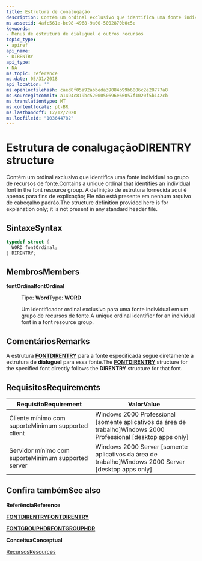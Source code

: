 ```yaml
---
title: Estrutura de conalugação
description: Contém um ordinal exclusivo que identifica uma fonte individual no grupo de recursos de fonte. A definição de estrutura fornecida aqui é apenas para fins de explicação; Ele não está presente em nenhum arquivo de cabeçalho padrão.
ms.assetid: 4afc561e-bc98-4968-9a00-5002870b0c5e
keywords:
- Menus de estrutura de dialuguel e outros recursos
topic_type:
- apiref
api_name:
- DIRENTRY
api_type:
- NA
ms.topic: reference
ms.date: 05/31/2018
api_location: ''
ms.openlocfilehash: caed8f05a92abbeda39084b99b6806c2e28777a8
ms.sourcegitcommit: a1494c819bc5200050696e66057f1020f5b142cb
ms.translationtype: MT
ms.contentlocale: pt-BR
ms.lasthandoff: 12/12/2020
ms.locfileid: "103644782"
---
```

# <a name="direntry-structure"></a><span data-ttu-id="1bd4c-105">Estrutura de conalugação</span><span class="sxs-lookup"><span data-stu-id="1bd4c-105">DIRENTRY structure</span></span>

<span data-ttu-id="1bd4c-106">Contém um ordinal exclusivo que identifica uma fonte individual no grupo de recursos de fonte.</span><span class="sxs-lookup"><span data-stu-id="1bd4c-106">Contains a unique ordinal that identifies an individual font in the font resource group.</span></span> <span data-ttu-id="1bd4c-107">A definição de estrutura fornecida aqui é apenas para fins de explicação; Ele não está presente em nenhum arquivo de cabeçalho padrão.</span><span class="sxs-lookup"><span data-stu-id="1bd4c-107">The structure definition provided here is for explanation only; it is not present in any standard header file.</span></span>

## <a name="syntax"></a><span data-ttu-id="1bd4c-108">Sintaxe</span><span class="sxs-lookup"><span data-stu-id="1bd4c-108">Syntax</span></span>


```C++
typedef struct {
  WORD fontOrdinal;
} DIRENTRY;
```



## <a name="members"></a><span data-ttu-id="1bd4c-109">Membros</span><span class="sxs-lookup"><span data-stu-id="1bd4c-109">Members</span></span>

<dl> <dt>

<span data-ttu-id="1bd4c-110">**fontOrdinal**</span><span class="sxs-lookup"><span data-stu-id="1bd4c-110">**fontOrdinal**</span></span>
</dt> <dd>

<span data-ttu-id="1bd4c-111">Tipo: **Word**</span><span class="sxs-lookup"><span data-stu-id="1bd4c-111">Type: **WORD**</span></span>

</dd> <dd>

<span data-ttu-id="1bd4c-112">Um identificador ordinal exclusivo para uma fonte individual em um grupo de recursos de fonte.</span><span class="sxs-lookup"><span data-stu-id="1bd4c-112">A unique ordinal identifier for an individual font in a font resource group.</span></span>

</dd> </dl>

## <a name="remarks"></a><span data-ttu-id="1bd4c-113">Comentários</span><span class="sxs-lookup"><span data-stu-id="1bd4c-113">Remarks</span></span>

<span data-ttu-id="1bd4c-114">A estrutura [**FONTDIRENTRY**](fontdirentry.md) para a fonte especificada segue diretamente a estrutura de **dialuguel** para essa fonte.</span><span class="sxs-lookup"><span data-stu-id="1bd4c-114">The [**FONTDIRENTRY**](fontdirentry.md) structure for the specified font directly follows the **DIRENTRY** structure for that font.</span></span>

## <a name="requirements"></a><span data-ttu-id="1bd4c-115">Requisitos</span><span class="sxs-lookup"><span data-stu-id="1bd4c-115">Requirements</span></span>



| <span data-ttu-id="1bd4c-116">Requisito</span><span class="sxs-lookup"><span data-stu-id="1bd4c-116">Requirement</span></span> | <span data-ttu-id="1bd4c-117">Valor</span><span class="sxs-lookup"><span data-stu-id="1bd4c-117">Value</span></span> |
|-------------------------------------|------------------------------------------------------------|
| <span data-ttu-id="1bd4c-118">Cliente mínimo com suporte</span><span class="sxs-lookup"><span data-stu-id="1bd4c-118">Minimum supported client</span></span><br/> | <span data-ttu-id="1bd4c-119">Windows 2000 Professional \[somente aplicativos da área de trabalho\]</span><span class="sxs-lookup"><span data-stu-id="1bd4c-119">Windows 2000 Professional \[desktop apps only\]</span></span><br/> |
| <span data-ttu-id="1bd4c-120">Servidor mínimo com suporte</span><span class="sxs-lookup"><span data-stu-id="1bd4c-120">Minimum supported server</span></span><br/> | <span data-ttu-id="1bd4c-121">Windows 2000 Server \[somente aplicativos da área de trabalho\]</span><span class="sxs-lookup"><span data-stu-id="1bd4c-121">Windows 2000 Server \[desktop apps only\]</span></span><br/>       |



## <a name="see-also"></a><span data-ttu-id="1bd4c-122">Confira também</span><span class="sxs-lookup"><span data-stu-id="1bd4c-122">See also</span></span>

<dl> <dt>

<span data-ttu-id="1bd4c-123">**Referência**</span><span class="sxs-lookup"><span data-stu-id="1bd4c-123">**Reference**</span></span>
</dt> <dt>

[<span data-ttu-id="1bd4c-124">**FONTDIRENTRY**</span><span class="sxs-lookup"><span data-stu-id="1bd4c-124">**FONTDIRENTRY**</span></span>](fontdirentry.md)
</dt> <dt>

[<span data-ttu-id="1bd4c-125">**FONTGROUPHDR**</span><span class="sxs-lookup"><span data-stu-id="1bd4c-125">**FONTGROUPHDR**</span></span>](fontgrouphdr.md)
</dt> <dt>

<span data-ttu-id="1bd4c-126">**Conceitua**</span><span class="sxs-lookup"><span data-stu-id="1bd4c-126">**Conceptual**</span></span>
</dt> <dt>

[<span data-ttu-id="1bd4c-127">Recursos</span><span class="sxs-lookup"><span data-stu-id="1bd4c-127">Resources</span></span>](resources.md)
</dt> </dl>

 

 





